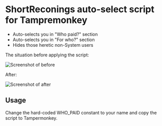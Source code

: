 # ShortReconings auto-select script for Tampremonkey

- Auto-selects you in "Who paid?" section
- Auto-selects you in "For who?" section
- Hides those heretic non-System users

The situation before applying the script:

![Screenshot of before](https://raw.githubusercontent.com/nene/shortreconings-auto-select/master/before.png)

After:

![Screenshot of after](https://raw.githubusercontent.com/nene/shortreconings-auto-select/master/after.png)

## Usage

Change the hard-coded WHO_PAID constant to your name and copy the script to Tampermonkey.

